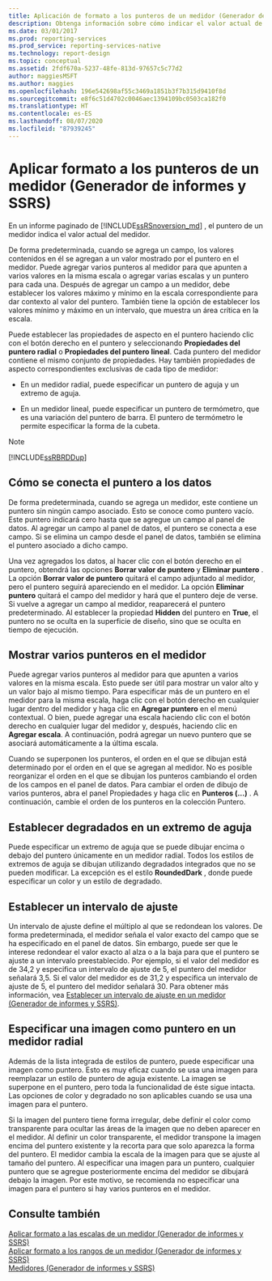 ```yaml
---
title: Aplicación de formato a los punteros de un medidor (Generador de informes) | Microsoft Docs
description: Obtenga información sobre cómo indicar el valor actual de un medidor en un informe paginado en el Generador de informes mediante la aplicación de formato a los puntos del medidor.
ms.date: 03/01/2017
ms.prod: reporting-services
ms.prod_service: reporting-services-native
ms.technology: report-design
ms.topic: conceptual
ms.assetid: 2fdf670a-5237-48fe-813d-97657c5c77d2
author: maggiesMSFT
ms.author: maggies
ms.openlocfilehash: 196e542698af55c3469a1851b3f7b315d9410f8d
ms.sourcegitcommit: e8f6c51d4702c0046aec1394109bc0503ca182f0
ms.translationtype: HT
ms.contentlocale: es-ES
ms.lasthandoff: 08/07/2020
ms.locfileid: "87939245"
---
```

# <a name="formatting-pointers-on-a-gauge-report-builder-and-ssrs"></a>Aplicar formato a los punteros de un medidor (Generador de informes y SSRS)
 En un informe paginado de [!INCLUDE[ssRSnoversion_md](../../includes/ssrsnoversion-md.md)] , el puntero de un medidor indica el valor actual del medidor.   
   
 De forma predeterminada, cuando se agrega un campo, los valores contenidos en él se agregan a un valor mostrado por el puntero en el medidor. Puede agregar varios punteros al medidor para que apunten a varios valores en la misma escala o agregar varias escalas y un puntero para cada una. Después de agregar un campo a un medidor, debe establecer los valores máximo y mínimo en la escala correspondiente para dar contexto al valor del puntero. También tiene la opción de establecer los valores mínimo y máximo en un intervalo, que muestra un área crítica en la escala.  
  
 Puede establecer las propiedades de aspecto en el puntero haciendo clic con el botón derecho en el puntero y seleccionando **Propiedades del puntero radial** o **Propiedades del puntero lineal**. Cada puntero del medidor contiene el mismo conjunto de propiedades. Hay también propiedades de aspecto correspondientes exclusivas de cada tipo de medidor:  
  
-   En un medidor radial, puede especificar un puntero de aguja y un extremo de aguja.  
  
-   En un medidor lineal, puede especificar un puntero de termómetro, que es una variación del puntero de barra. El puntero de termómetro le permite especificar la forma de la cubeta.  
  
> [!NOTE]  
>  [!INCLUDE[ssRBRDDup](../../includes/ssrbrddup-md.md)]  
  
##  <a name="how-the-pointer-is-connected-to-data"></a><a name="HowPointer"></a> Cómo se conecta el puntero a los datos  
 De forma predeterminada, cuando se agrega un medidor, este contiene un puntero sin ningún campo asociado. Esto se conoce como puntero vacío. Este puntero indicará cero hasta que se agregue un campo al panel de datos. Al agregar un campo al panel de datos, el puntero se conecta a ese campo. Si se elimina un campo desde el panel de datos, también se elimina el puntero asociado a dicho campo.  
  
 Una vez agregados los datos, al hacer clic con el botón derecho en el puntero, obtendrá las opciones **Borrar valor de puntero** y **Eliminar puntero** . La opción **Borrar valor de puntero** quitará el campo adjuntado al medidor, pero el puntero seguirá apareciendo en el medidor. La opción **Eliminar puntero** quitará el campo del medidor y hará que el puntero deje de verse. Si vuelve a agregar un campo al medidor, reaparecerá el puntero predeterminado. Al establecer la propiedad **Hidden** del puntero en **True**, el puntero no se oculta en la superficie de diseño, sino que se oculta en tiempo de ejecución.  
  
##  <a name="displaying-multiple-pointers-on-the-gauge"></a><a name="DisplayingMultiple"></a> Mostrar varios punteros en el medidor  
 Puede agregar varios punteros al medidor para que apunten a varios valores en la misma escala. Esto puede ser útil para mostrar un valor alto y un valor bajo al mismo tiempo. Para especificar más de un puntero en el medidor para la misma escala, haga clic con el botón derecho en cualquier lugar dentro del medidor y haga clic en **Agregar puntero** en el menú contextual. O bien, puede agregar una escala haciendo clic con el botón derecho en cualquier lugar del medidor y, después, haciendo clic en **Agregar escala**. A continuación, podrá agregar un nuevo puntero que se asociará automáticamente a la última escala.  
  
 Cuando se superponen los punteros, el orden en el que se dibujan está determinado por el orden en el que se agregan al medidor. No es posible reorganizar el orden en el que se dibujan los punteros cambiando el orden de los campos en el panel de datos. Para cambiar el orden de dibujo de varios punteros, abra el panel Propiedades y haga clic en **Punteros (...)** . A continuación, cambie el orden de los punteros en la colección Puntero.  
  
##  <a name="setting-gradients-on-a-needle-cap"></a><a name="SettingGradients"></a> Establecer degradados en un extremo de aguja  
 Puede especificar un extremo de aguja que se puede dibujar encima o debajo del puntero únicamente en un medidor radial. Todos los estilos de extremos de aguja se dibujan utilizando degradados integrados que no se pueden modificar. La excepción es el estilo **RoundedDark** , donde puede especificar un color y un estilo de degradado.  
  
##  <a name="setting-a-snapping-interval"></a><a name="SettingSnappingInterval"></a> Establecer un intervalo de ajuste  
 Un intervalo de ajuste define el múltiplo al que se redondean los valores. De forma predeterminada, el medidor señala el valor exacto del campo que se ha especificado en el panel de datos. Sin embargo, puede ser que le interese redondear el valor exacto al alza o a la baja para que el puntero se ajuste a un intervalo preestablecido. Por ejemplo, si el valor del medidor es de 34,2 y especifica un intervalo de ajuste de 5, el puntero del medidor señalará 3,5. Si el valor del medidor es de 31,2 y especifica un intervalo de ajuste de 5, el puntero del medidor señalará 30. Para obtener más información, vea [Establecer un intervalo de ajuste en un medidor (Generador de informes y SSRS)](https://docs.microsoft.com/sql/reporting-services/report-design/set-a-minimum-or-maximum-on-a-gauge-report-builder-and-ssrs).  
  
##  <a name="specifying-an-image-as-a-pointer-on-a-radial-gauge"></a><a name="SpecifyingImage"></a> Especificar una imagen como puntero en un medidor radial  
 Además de la lista integrada de estilos de puntero, puede especificar una imagen como puntero. Esto es muy eficaz cuando se usa una imagen para reemplazar un estilo de puntero de aguja existente. La imagen se superpone en el puntero, pero toda la funcionalidad de éste sigue intacta. Las opciones de color y degradado no son aplicables cuando se usa una imagen para el puntero.  
  
 Si la imagen del puntero tiene forma irregular, debe definir el color como transparente para ocultar las áreas de la imagen que no deben aparecer en el medidor. Al definir un color transparente, el medidor transpone la imagen encima del puntero existente y la recorta para que solo aparezca la forma del puntero. El medidor cambia la escala de la imagen para que se ajuste al tamaño del puntero. Al especificar una imagen para un puntero, cualquier puntero que se agregue posteriormente encima del medidor se dibujará debajo la imagen. Por este motivo, se recomienda no especificar una imagen para el puntero si hay varios punteros en el medidor. 
  
## <a name="see-also"></a>Consulte también  
 [Aplicar formato a las escalas de un medidor &#40;Generador de informes y SSRS&#41;](../../reporting-services/report-design/formatting-scales-on-a-gauge-report-builder-and-ssrs.md)   
 [Aplicar formato a los rangos de un medidor &#40;Generador de informes y SSRS&#41;](../../reporting-services/report-design/formatting-ranges-on-a-gauge-report-builder-and-ssrs.md)   
 [Medidores &#40;Generador de informes y SSRS&#41;](../../reporting-services/report-design/gauges-report-builder-and-ssrs.md)  
  
  
